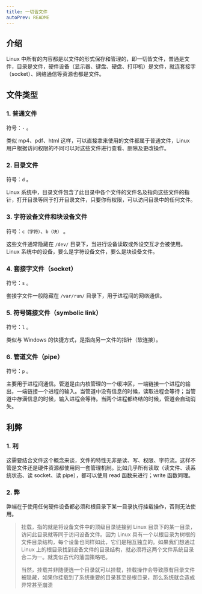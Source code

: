 ```yaml
---
title: 一切皆文件
autoPrev: README
---
```


## 介绍

Linux 中所有的内容都是以文件的形式保存和管理的，即一切皆文件，普通是文件，目录是文件，硬件设备（显示器、键盘、硬盘、打印机）是文件，就连套接字（socket）、网络通信等资源也都是文件。



## 文件类型

### 1. 普通文件

符号：`-` 。

类似 mp4、pdf、html 这样，可以直接拿来使用的文件都属于普通文件，Linux 用户根据访问权限的不同可以对这些文件进行查看、删除及更改操作。

### 2. 目录文件

符号：`d` 。

Linux 系统中，目录文件包含了此目录中各个文件的文件名及指向这些文件的指针，打开目录等同于打开目录文件，只要你有权限，可以访问目录中的任何文件。

### 3. 字符设备文件和块设备文件

符号：`c（字符）`、`b（块）` 。

这些文件通常隐藏在 `/dev/` 目录下，当进行设备读取或外设交互才会被使用。Linux 系统中的设备，要么是字符设备文件，要么是块设备文件。

### 4. 套接字文件（socket）

符号：`s` 。

套接字文件一般隐藏在 `/var/run/` 目录下，用于进程间的网络通信。

### 5. 符号链接文件（symbolic link）

符号：`l` 。

类似与 Windows 的快捷方式，是指向另一文件的指针（软连接）。

### 6. 管道文件（pipe）

符号：`p` 。

主要用于进程间通信。管道是由内核管理的一个缓冲区，一端链接一个进程的输出，一端链接一个进程的输入。当管道中没有信息的时候，读取进程会等待；当管道中存满信息的时候，输入进程会等待。当两个进程都终结的时候，管道会自动消失。



## 利弊

### 1. 利

这需要结合文件这个概念来谈，文件的特性无非是读、写、权限、字符流。这样不管是文件还是硬件资源都使用同一套管理机制。比如几乎所有读取（读文件、读系统状态、读 socket、读 pipe），都可以使用 read 函数来进行；write 函数同理。

### 2. 弊

弊端在于使用任何硬件设备都必须和根目录下某一目录执行挂载操作，否则无法使用。



> 挂载，指的就是将设备文件中的顶级目录链接到 Linux 目录下的某一目录，访问此目录就等同于访问设备文件。因为 Linux 具有一个以根目录为树根的文件目录结构，每个设备也同样如此，它们是相互独立的。如果我们想通过 Linux 上的根目录找到设备文件的目录结构，就必须将这两个文件系统目录合二为一。就类似古代的藩国策略吧。
>
> 当然，挂载并非随便选一个目录就可以挂载，挂载操作会导致原有目录文件被隐藏，如果你挂载到了系统重要的目录甚至是根目录，那么系统就会造成异常甚至崩溃